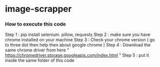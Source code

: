 # image-scrapper

### How to execute this code
Step 1 : pip install selenium. pillow, requests
Step 2 : make sure you have chrome installed on your machine
Step 3 : Check your chrome version ( go to three dot then help then about google chrome )
Step 4 : Download the same chrome driver from here  " https://chromedriver.storage.googleapis.com/index.html "
Step 5 : put it inside the same folder of this code
